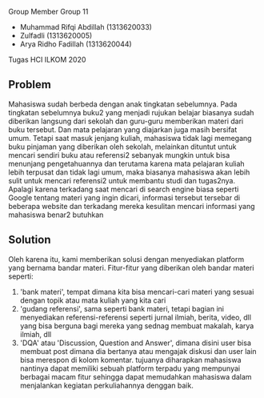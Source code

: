 Group Member
Group 11
- Muhammad Rifqi Abdillah (1313620033)
- Zulfadli (1313620005)
- Arya Ridho Fadillah (1313620044)

Tugas HCI ILKOM 2020

## Problem
Mahasiswa sudah berbeda dengan anak tingkatan sebelumnya. Pada tingkatan sebelumnya buku2 yang menjadi rujukan belajar biasanya sudah diberikan langsung dari sekolah dan guru-guru memberikan materi dari buku tersebut. Dan mata pelajaran yang diajarkan juga masih bersifat umum. Tetapi saat masuk jenjang kuliah, mahasiswa tidak lagi memegang buku pinjaman yang diberikan oleh sekolah, melainkan dituntut untuk mencari sendiri buku atau referensi2 sebanyak mungkin untuk bisa menunjang pengetahuannya dan terutama karena mata pelajaran kuliah lebih terpusat dan tidak lagi umum, maka biasanya mahasiswa akan lebih sulit untuk mencari referensi2 untuk membantu studi dan tugas2nya. Apalagi karena terkadang saat mencari di search engine biasa seperti Google tentang materi yang ingin dicari, informasi tersebut tersebar di beberapa website dan terkadang mereka kesulitan mencari informasi yang mahasiswa benar2 butuhkan
## Solution
Oleh karena itu, kami memberikan solusi dengan menyediakan platform yang bernama bandar materi. Fitur-fitur yang diberikan oleh bandar materi seperti:
1. 'bank materi', tempat dimana kita bisa mencari-cari materi yang sesuai dengan topik atau mata kuliah yang kita cari
2. 'gudang referensi', sama seperti bank materi, tetapi bagian ini menyediakan referensi-referensi seperti jurnal ilmiah, berita, video, dll yang bisa berguna bagi mereka yang sednag membuat makalah, karya ilmiah, dll
3. 'DQA' atau 'Discussion, Question and Answer', dimana disini user bisa membuat post dimana dia bertanya atau mengajak diskusi dan user lain bisa merespon di kolom komentar.
tujuanya diharapkan mahasiswa nantinya dapat memiliki sebuah platform terpadu yang mempunyai berbagai macam fitur sehingga dapat memudahkan mahasiswa dalam menjalankan kegiatan perkuliahannya denggan baik.


